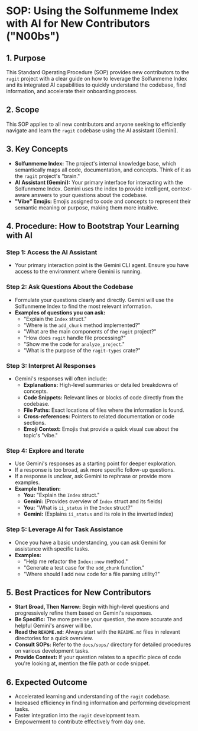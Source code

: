 # SOP: Using the Solfunmeme Index with AI for New Contributors ("N00bs")

## 1. Purpose
This Standard Operating Procedure (SOP) provides new contributors to the `ragit` project with a clear guide on how to leverage the Solfunmeme Index and its integrated AI capabilities to quickly understand the codebase, find information, and accelerate their onboarding process.

## 2. Scope
This SOP applies to all new contributors and anyone seeking to efficiently navigate and learn the `ragit` codebase using the AI assistant (Gemini).

## 3. Key Concepts
*   **Solfunmeme Index:** The project's internal knowledge base, which semantically maps all code, documentation, and concepts. Think of it as the `ragit` project's "brain."
*   **AI Assistant (Gemini):** Your primary interface for interacting with the Solfunmeme Index. Gemini uses the index to provide intelligent, context-aware answers to your questions about the codebase.
*   **"Vibe" Emojis:** Emojis assigned to code and concepts to represent their semantic meaning or purpose, making them more intuitive.

## 4. Procedure: How to Bootstrap Your Learning with AI

### Step 1: Access the AI Assistant
*   Your primary interaction point is the Gemini CLI agent. Ensure you have access to the environment where Gemini is running.

### Step 2: Ask Questions About the Codebase
*   Formulate your questions clearly and directly. Gemini will use the Solfunmeme Index to find the most relevant information.
*   **Examples of questions you can ask:**
    *   "Explain the `Index` struct."
    *   "Where is the `add_chunk` method implemented?"
    *   "What are the main components of the `ragit` project?"
    *   "How does `ragit` handle file processing?"
    *   "Show me the code for `analyze_project`."
    *   "What is the purpose of the `ragit-types` crate?"

### Step 3: Interpret AI Responses
*   Gemini's responses will often include:
    *   **Explanations:** High-level summaries or detailed breakdowns of concepts.
    *   **Code Snippets:** Relevant lines or blocks of code directly from the codebase.
    *   **File Paths:** Exact locations of files where the information is found.
    *   **Cross-references:** Pointers to related documentation or code sections.
    *   **Emoji Context:** Emojis that provide a quick visual cue about the topic's "vibe."

### Step 4: Explore and Iterate
*   Use Gemini's responses as a starting point for deeper exploration.
*   If a response is too broad, ask more specific follow-up questions.
*   If a response is unclear, ask Gemini to rephrase or provide more examples.
*   **Example Iteration:**
    *   **You:** "Explain the `Index` struct."
    *   **Gemini:** (Provides overview of `Index` struct and its fields)
    *   **You:** "What is `ii_status` in the `Index` struct?"
    *   **Gemini:** (Explains `ii_status` and its role in the inverted index)

### Step 5: Leverage AI for Task Assistance
*   Once you have a basic understanding, you can ask Gemini for assistance with specific tasks.
*   **Examples:**
    *   "Help me refactor the `Index::new` method."
    *   "Generate a test case for the `add_chunk` function."
    *   "Where should I add new code for a file parsing utility?"

## 5. Best Practices for New Contributors
*   **Start Broad, Then Narrow:** Begin with high-level questions and progressively refine them based on Gemini's responses.
*   **Be Specific:** The more precise your question, the more accurate and helpful Gemini's answer will be.
*   **Read the `README.md`:** Always start with the `README.md` files in relevant directories for a quick overview.
*   **Consult SOPs:** Refer to the `docs/sops/` directory for detailed procedures on various development tasks.
*   **Provide Context:** If your question relates to a specific piece of code you're looking at, mention the file path or code snippet.

## 6. Expected Outcome
*   Accelerated learning and understanding of the `ragit` codebase.
*   Increased efficiency in finding information and performing development tasks.
*   Faster integration into the `ragit` development team.
*   Empowerment to contribute effectively from day one.
